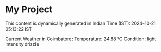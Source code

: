 # My Project

This content is dynamically generated in Indian Time (IST): 2024-10-21 05:13:22 IST


Current Weather in Coimbatore:
Temperature: 24.88 °C
Condition: light intensity drizzle

